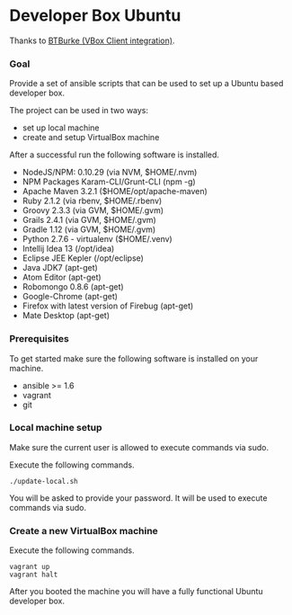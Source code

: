 Developer Box Ubuntu
====================

Thanks to [BTBurke (VBox Client integration)](https://github.com/BTBurke/skeleton-vagrant-ansible).

### Goal

Provide a set of ansible scripts that can be used to set up a Ubuntu
based developer box.

The project can be used in two ways:

- set up local machine
- create and setup VirtualBox machine

After a successful run the following software is installed.

- NodeJS/NPM: 0.10.29 (via NVM, $HOME/.nvm)
- NPM Packages Karam-CLI/Grunt-CLI (npm -g)
- Apache Maven 3.2.1 ($HOME/opt/apache-maven)
- Ruby 2.1.2 (via rbenv, $HOME/.rbenv)
- Groovy 2.3.3 (via GVM, $HOME/.gvm)
- Grails 2.4.1  (via GVM, $HOME/.gvm)
- Gradle 1.12 (via GVM, $HOME/.gvm)
- Python 2.7.6 - virtualenv ($HOME/.venv)
- Intellij Idea 13 (/opt/idea)
- Eclipse JEE Kepler (/opt/eclipse)
- Java JDK7 (apt-get)
- Atom Editor (apt-get)
- Robomongo 0.8.6 (apt-get)
- Google-Chrome (apt-get)
- Firefox with latest version of Firebug (apt-get)
- Mate Desktop (apt-get)

### Prerequisites

To get started make sure the following software is installed on your
machine.

- ansible >= 1.6
- vagrant
- git

### Local machine setup

Make sure the current user is allowed to execute commands via sudo.

Execute the following commands.

    ./update-local.sh

You will be asked to provide your password. It will be used to execute
commands via sudo.

### Create a new VirtualBox machine

Execute the following commands.

    vagrant up
    vagrant halt

After you booted the machine you will have a fully functional Ubuntu
developer box.

